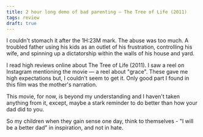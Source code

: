 ```yaml
---
title: 2 hour long demo of bad parenting — The Tree of Life (2011)
tags: review
draft: true
---
```

I couldn't stomach it after the 1H:23M mark. The abuse was too much. A troubled father using his kids as an outlet of his frustration, controlling his wife, and spinning up a dictatorship within the walls of his house and yard.

I read high reviews online about The Tree of Life (2011). I saw a reel on Instagram mentioning the movie — a reel about "grace". These gave me high expectations but, I couldn't seem to get it. Only good part I found in this film was the mother's narration.

This movie, for now, is beyond my understanding and I haven't taken anything from it, except, maybe a stark reminder to do better than how your dad did to you. 

So my children when they gain sense one day, think to themselves - "I will be a better dad" in inspiration, and not in hate.